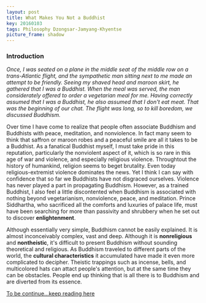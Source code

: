 ```yaml
---
layout: post
title: What Makes You Not a Buddhist
key: 20160103
tags: Philosophy Dzongsar-Jamyang-Khyentse
picture_frame: shadow
---
```


### Introduction

*Once, I was seated on a plane in the middle seat of the middle row on a trans-Atlantic flight, and the sympathetic man sitting next to me made an attempt to be friendly. Seeing my shaved head and maroon skirt, he gathered that I was a Buddhist. When the meal was served, the man considerately offered to order a vegetarian meal for me. Having correctly assumed that I was a Buddhist, he also assumed that I don't eat meat. That was the beginning of our chat. The flight was long, so to kill boredom, we discussed Buddhism.*
<!--more-->

Over time I have come to realize that people often associate Buddhism and Buddhists with peace, meditation, and nonviolence. In fact many seem to think that saffron or maroon robes and a peaceful smile are all it takes to be a Buddhist. As a fanatical Buddhist myself, I must take pride in this reputation, particularly the nonviolent aspect of it, which is so rare in this age of war and violence, and especially religious violence. Throughtout the history of humankind, religion seems to beget brutality. Even today religious-extremist violence dominates the news. Yet I think I can say with confidence that so far we Buddhists have not disgraced ourselves. Violence has never played a part in propagating Buddhism. However, as a trained Buddhist, I also feel a little discontented when Buddhism is associated with nothing beyond vegetarianism, nonviolence, peace, and meditation. Prince Siddhartha, who sacrificed all the comforts and luxuries of palace life, must have been searching for more than passivity and shrubbery when he set out to discover **enlightenment**.

Although essentially very simple, Buddhism cannot be easily explained. It is almost inconceivably complex, vast and deep. Although it is **nonreligious** and **nontheistic**, it's difficult to present Buddhism without sounding theoretical and religious. As Buddhism traveled to different parts of the world, the **cultural characteristics** it accumulated have made it even more complicated to decipher. Theistic trappings such as incense, bells, and multicolored hats can attact people's attention, but at the same time they can be obstacles. People end up thinking that is all there is to Buddhism and are diverted from its essence.

[To be continue...keep reading here](https://zh.scribd.com/doc/184706845/Dzongsar-Khyentse-What-Makes-You-Not-a-Buddhist)

